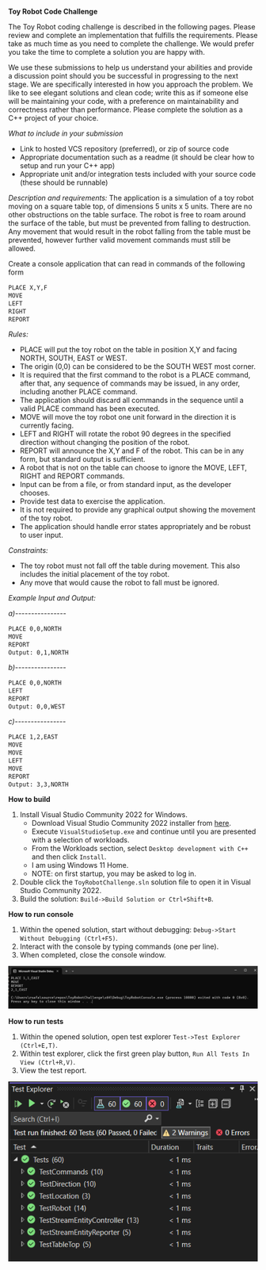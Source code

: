 **Toy Robot Code Challenge**

The Toy Robot coding challenge is described in the following pages. Please review and complete an implementation that
fulfills the requirements. Please take as much time as you need to complete the challenge. We would prefer you take the
time to complete a solution you are happy with.

We use these submissions to help us understand your abilities and provide a discussion point should you be successful
in progressing to the next stage. We are specifically interested in how you approach the problem. We like to see elegant
solutions and clean code; write this as if someone else will be maintaining your code, with a preference on
maintainability and correctness rather than performance.
Please complete the solution as a C++ project of your choice.

*What to include in your submission*
- Link to hosted VCS repository (preferred), or zip of source code
- Appropriate documentation such as a readme (it should be clear how to setup and run your C++ app)
- Appropriate unit and/or integration tests included with your source code (these should be runnable)

*Description and requirements:*
The application is a simulation of a toy robot moving on a square table top, of dimensions 5 units x 5 units. There are no
other obstructions on the table surface. The robot is free to roam around the surface of the table, but must be prevented
from falling to destruction. Any movement that would result in the robot falling from the table must be prevented,
however further valid movement commands must still be allowed.

Create a console application that can read in commands of the following form

```
PLACE X,Y,F  
MOVE  
LEFT  
RIGHT  
REPORT  
```

*Rules:*
- PLACE will put the toy robot on the table in position X,Y and facing NORTH, SOUTH, EAST or WEST. 
- The origin (0,0) can be considered to be the SOUTH WEST most corner. 
- It is required that the first command to the robot is a PLACE command, after that, any sequence of commands may be issued, in any order, including another PLACE command. 
- The application should discard all commands in the sequence until a valid PLACE command has been executed.
- MOVE will move the toy robot one unit forward in the direction it is currently facing.
- LEFT and RIGHT will rotate the robot 90 degrees in the specified direction without changing the position of the robot. 
- REPORT will announce the X,Y and F of the robot. This can be in any form, but standard output is sufficient.
- A robot that is not on the table can choose to ignore the MOVE, LEFT, RIGHT and REPORT commands. 
- Input can be from a file, or from standard input, as the developer chooses.
- Provide test data to exercise the application.
- It is not required to provide any graphical output showing the movement of the toy robot.
- The application should handle error states appropriately and be robust to user input.

*Constraints:*
- The toy robot must not fall off the table during movement. This also includes the initial placement of the toy robot. 
- Any move that would cause the robot to fall must be ignored.

*Example Input and Output:*

*a)----------------*
```
PLACE 0,0,NORTH
MOVE
REPORT
Output: 0,1,NORTH
```

*b)----------------*
```
PLACE 0,0,NORTH
LEFT
REPORT
Output: 0,0,WEST
```

*c)----------------*
```
PLACE 1,2,EAST
MOVE
MOVE
LEFT
MOVE
REPORT
Output: 3,3,NORTH
```

**How to build**
1. Install Visual Studio Community 2022 for Windows.
	- Download Visual Studio Community 2022 installer from [here](https://visualstudio.microsoft.com/downloads/).
	- Execute `VisualStudioSetup.exe` and continue until you are presented with a selection of workloads.
	- From the Workloads section, select `Desktop development with C++` and then click `Install`.
	- I am using Windows 11 Home.
	- NOTE: on first startup, you may be asked to log in.
2. Double click the `ToyRobotChallenge.sln` solution file to open it in Visual Studio Community 2022.
3. Build the solution:  `Build->Build Solution or Ctrl+Shift+B`.

**How to run console**
1. Within the opened solution, start without debugging: `Debug->Start Without Debugging (Ctrl+F5)`.
2. Interact with the console by typing commands (one per line).
3. When completed, close the console window.

![Sample console output](ConsoleExample.png "Sample console output")

**How to run tests**
1. Within the opened solution, open test explorer `Test->Test Explorer (Ctrl+E,T)`.
2. Within test explorer, click the first green play button, `Run All Tests In View (Ctrl+R,V)`.
3. View the test report.

![Sample test report](TestResultsExample.png "Sample test report")
